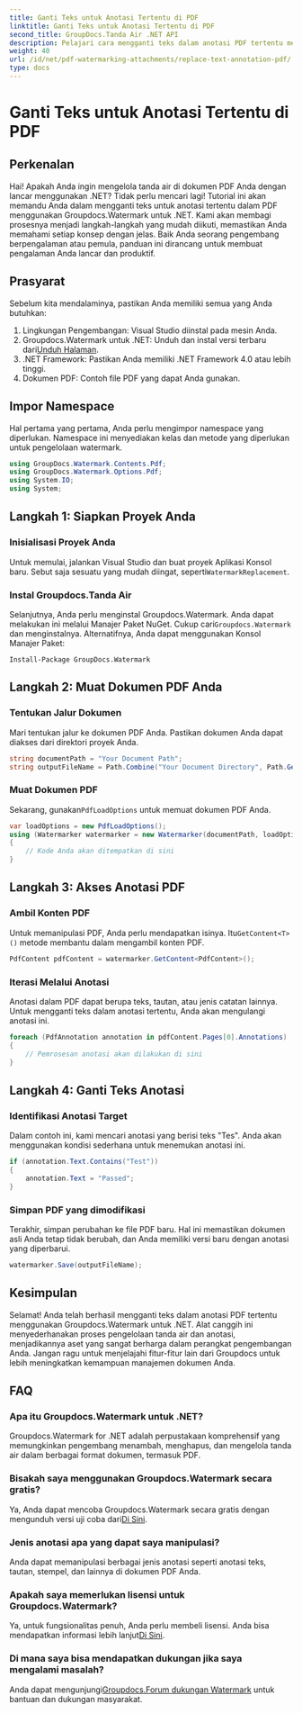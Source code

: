 ```yaml
---
title: Ganti Teks untuk Anotasi Tertentu di PDF
linktitle: Ganti Teks untuk Anotasi Tertentu di PDF
second_title: GroupDocs.Tanda Air .NET API
description: Pelajari cara mengganti teks dalam anotasi PDF tertentu menggunakan Groupdocs.Watermark untuk .NET dengan tutorial langkah demi langkah yang komprehensif ini.
weight: 40
url: /id/net/pdf-watermarking-attachments/replace-text-annotation-pdf/
type: docs
---
```

# Ganti Teks untuk Anotasi Tertentu di PDF

## Perkenalan
Hai! Apakah Anda ingin mengelola tanda air di dokumen PDF Anda dengan lancar menggunakan .NET? Tidak perlu mencari lagi! Tutorial ini akan memandu Anda dalam mengganti teks untuk anotasi tertentu dalam PDF menggunakan Groupdocs.Watermark untuk .NET. Kami akan membagi prosesnya menjadi langkah-langkah yang mudah diikuti, memastikan Anda memahami setiap konsep dengan jelas. Baik Anda seorang pengembang berpengalaman atau pemula, panduan ini dirancang untuk membuat pengalaman Anda lancar dan produktif.
## Prasyarat
Sebelum kita mendalaminya, pastikan Anda memiliki semua yang Anda butuhkan:
1. Lingkungan Pengembangan: Visual Studio diinstal pada mesin Anda.
2.  Groupdocs.Watermark untuk .NET: Unduh dan instal versi terbaru dari[Unduh Halaman](https://releases.groupdocs.com/Watermark/net/).
3. .NET Framework: Pastikan Anda memiliki .NET Framework 4.0 atau lebih tinggi.
4. Dokumen PDF: Contoh file PDF yang dapat Anda gunakan.
## Impor Namespace
Hal pertama yang pertama, Anda perlu mengimpor namespace yang diperlukan. Namespace ini menyediakan kelas dan metode yang diperlukan untuk pengelolaan watermark.
```csharp
using GroupDocs.Watermark.Contents.Pdf;
using GroupDocs.Watermark.Options.Pdf;
using System.IO;
using System;
```
## Langkah 1: Siapkan Proyek Anda
### Inisialisasi Proyek Anda
Untuk memulai, jalankan Visual Studio dan buat proyek Aplikasi Konsol baru. Sebut saja sesuatu yang mudah diingat, seperti`WatermarkReplacement`.
### Instal Groupdocs.Tanda Air
 Selanjutnya, Anda perlu menginstal Groupdocs.Watermark. Anda dapat melakukan ini melalui Manajer Paket NuGet. Cukup cari`Groupdocs.Watermark` dan menginstalnya. Alternatifnya, Anda dapat menggunakan Konsol Manajer Paket:
```shell
Install-Package GroupDocs.Watermark
```
## Langkah 2: Muat Dokumen PDF Anda
### Tentukan Jalur Dokumen
Mari tentukan jalur ke dokumen PDF Anda. Pastikan dokumen Anda dapat diakses dari direktori proyek Anda.
```csharp
string documentPath = "Your Document Path";
string outputFileName = Path.Combine("Your Document Directory", Path.GetFileName(documentPath));
```
### Muat Dokumen PDF
 Sekarang, gunakan`PdfLoadOptions` untuk memuat dokumen PDF Anda.
```csharp
var loadOptions = new PdfLoadOptions();
using (Watermarker watermarker = new Watermarker(documentPath, loadOptions))
{
    // Kode Anda akan ditempatkan di sini
}
```
## Langkah 3: Akses Anotasi PDF
### Ambil Konten PDF
 Untuk memanipulasi PDF, Anda perlu mendapatkan isinya. Itu`GetContent<T>()` metode membantu dalam mengambil konten PDF.
```csharp
PdfContent pdfContent = watermarker.GetContent<PdfContent>();
```
### Iterasi Melalui Anotasi
Anotasi dalam PDF dapat berupa teks, tautan, atau jenis catatan lainnya. Untuk mengganti teks dalam anotasi tertentu, Anda akan mengulangi anotasi ini.
```csharp
foreach (PdfAnnotation annotation in pdfContent.Pages[0].Annotations)
{
    // Pemrosesan anotasi akan dilakukan di sini
}
```
## Langkah 4: Ganti Teks Anotasi
### Identifikasi Anotasi Target
Dalam contoh ini, kami mencari anotasi yang berisi teks "Tes". Anda akan menggunakan kondisi sederhana untuk menemukan anotasi ini.
```csharp
if (annotation.Text.Contains("Test"))
{
    annotation.Text = "Passed";
}
```
### Simpan PDF yang dimodifikasi
Terakhir, simpan perubahan ke file PDF baru. Hal ini memastikan dokumen asli Anda tetap tidak berubah, dan Anda memiliki versi baru dengan anotasi yang diperbarui.
```csharp
watermarker.Save(outputFileName);
```

## Kesimpulan
Selamat! Anda telah berhasil mengganti teks dalam anotasi PDF tertentu menggunakan Groupdocs.Watermark untuk .NET. Alat canggih ini menyederhanakan proses pengelolaan tanda air dan anotasi, menjadikannya aset yang sangat berharga dalam perangkat pengembangan Anda. Jangan ragu untuk menjelajahi fitur-fitur lain dari Groupdocs untuk lebih meningkatkan kemampuan manajemen dokumen Anda.
## FAQ
### Apa itu Groupdocs.Watermark untuk .NET?
Groupdocs.Watermark for .NET adalah perpustakaan komprehensif yang memungkinkan pengembang menambah, menghapus, dan mengelola tanda air dalam berbagai format dokumen, termasuk PDF.
### Bisakah saya menggunakan Groupdocs.Watermark secara gratis?
 Ya, Anda dapat mencoba Groupdocs.Watermark secara gratis dengan mengunduh versi uji coba dari[Di Sini](https://releases.groupdocs.com/).
### Jenis anotasi apa yang dapat saya manipulasi?
Anda dapat memanipulasi berbagai jenis anotasi seperti anotasi teks, tautan, stempel, dan lainnya di dokumen PDF Anda.
### Apakah saya memerlukan lisensi untuk Groupdocs.Watermark?
 Ya, untuk fungsionalitas penuh, Anda perlu membeli lisensi. Anda bisa mendapatkan informasi lebih lanjut[Di Sini](https://purchase.groupdocs.com/buy).
### Di mana saya bisa mendapatkan dukungan jika saya mengalami masalah?
 Anda dapat mengunjungi[Groupdocs.Forum dukungan Watermark](https://forum.groupdocs.com/c/watermark/19) untuk bantuan dan dukungan masyarakat.